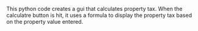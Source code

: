 This python code creates a gui that calculates property tax. When the calculatre button is hit, it uses a formula to display the property tax based on the property value entered.
